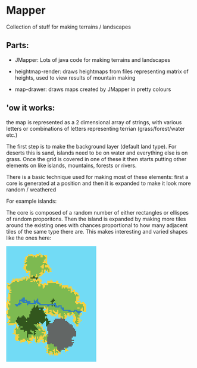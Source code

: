 # Mapper
Collection of stuff for making terrains / landscapes



## Parts:

- JMapper: Lots of java code for making terrains and landscapes

- heightmap-render: draws heightmaps from files representing matrix of heights, used to view results of mountain making

- map-drawer: draws maps created by JMapper in pretty colours

## 'ow it works:

the map is represented as a 2 dimensional array of strings, with various letters or combinations of letters representing terrian (grass/forest/water etc.)

The first step is to make the background layer (default land type). For deserts this is sand, islands need to be on water and everything else is on grass. Once the grid is covered in one of these it then starts putting other elements on like islands, mountains, forests or rivers.

There is a basic technique used for making most of these elements: first a core is generated at a position and then it is expanded to make it look more random / weathered

For example islands:

The core is composed of a random number of either rectangles or ellispes of random proporitons.
Then the island is expanded by making more tiles around the existing ones with chances proportional to how many adjacent tiles of the same type there are.
This makes interesting and varied shapes like the ones here:

![alt text](https://github.com/Jrhenderson11/Mapper/blob/master/JMapper/files/island.png "Island")



